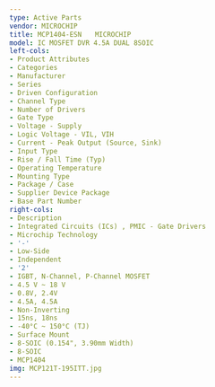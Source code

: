 ```yaml
---
type: Active Parts
vendor: MICROCHIP
title: MCP1404-ESN　　MICROCHIP
model: IC MOSFET DVR 4.5A DUAL 8SOIC
left-cols:
- Product Attributes
- Categories
- Manufacturer
- Series
- Driven Configuration
- Channel Type
- Number of Drivers
- Gate Type
- Voltage - Supply
- Logic Voltage - VIL, VIH
- Current - Peak Output (Source, Sink)
- Input Type
- Rise / Fall Time (Typ)
- Operating Temperature
- Mounting Type
- Package / Case
- Supplier Device Package
- Base Part Number
right-cols:
- Description
- Integrated Circuits (ICs) , PMIC - Gate Drivers
- Microchip Technology
- '-'
- Low-Side
- Independent
- '2'
- IGBT, N-Channel, P-Channel MOSFET
- 4.5 V ~ 18 V
- 0.8V, 2.4V
- 4.5A, 4.5A
- Non-Inverting
- 15ns, 18ns
- -40°C ~ 150°C (TJ)
- Surface Mount
- 8-SOIC (0.154", 3.90mm Width)
- 8-SOIC
- MCP1404
img: MCP121T-195ITT.jpg
---
```

